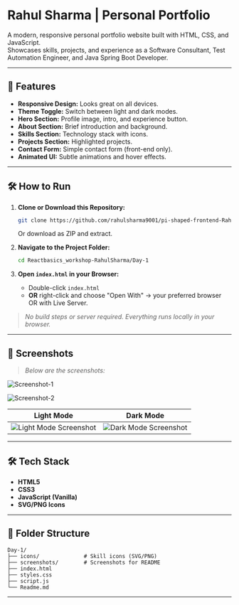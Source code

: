 # Rahul Sharma | Personal Portfolio

A modern, responsive personal portfolio website built with HTML, CSS, and JavaScript.  
Showcases skills, projects, and experience as a Software Consultant, Test Automation Engineer, and Java Spring Boot Developer.

---

## 🚀 Features

- **Responsive Design:** Looks great on all devices.
- **Theme Toggle:** Switch between light and dark modes.
- **Hero Section:** Profile image, intro, and experience button.
- **About Section:** Brief introduction and background.
- **Skills Section:** Technology stack with icons.
- **Projects Section:** Highlighted projects.
- **Contact Form:** Simple contact form (front-end only).
- **Animated UI:** Subtle animations and hover effects.

---

## 🛠️ How to Run

1. **Clone or Download this Repository:**
   ```bash
   git clone https://github.com/rahulsharma9001/pi-shaped-frontend-Rahul-Sharma.git
   ```
   Or download as ZIP and extract.

2. **Navigate to the Project Folder:**
   ```bash
   cd Reactbasics_workshop-RahulSharma/Day-1
   ```

3. **Open `index.html` in your Browser:**
   - Double-click `index.html`
   - **OR** right-click and choose "Open With" → your preferred browser OR with Live Server.

> _No build steps or server required. Everything runs locally in your browser._

---

## 📸 Screenshots

> _Below are the screenshots:_

![Screenshot-1](Day-1/Screenshots/image.png)

![Screenshot-2](Day-1/Screenshots/image-1.png)

| Light Mode | Dark Mode |
|------------|-----------|
| ![Light Mode Screenshot](Day-1/Screenshots/light-mode.png) | ![Dark Mode Screenshot](Day-1/Screenshots/dark-mode.png) |

---

## 🛠️ Tech Stack

- **HTML5**
- **CSS3**
- **JavaScript (Vanilla)**
- **SVG/PNG Icons**

---

## 📂 Folder Structure

```
Day-1/
├── icons/              # Skill icons (SVG/PNG)
├── screenshots/        # Screenshots for README
├── index.html
├── styles.css
├── script.js
└── Readme.md
```

---

